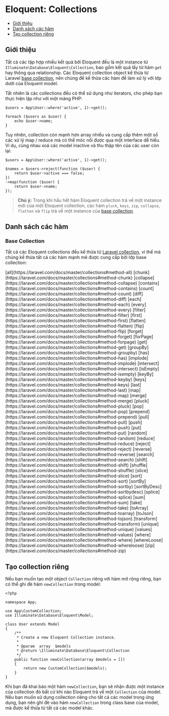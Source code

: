 # Eloquent: Collections

- [Giới thiệu](#introduction)
- [Danh sách các hàm](#available-methods)
- [Tạo collection riêng](#custom-collections)

<a name="introduction"></a>
## Giới thiệu

Tất cả các tập hợp nhiều kết quả bởi Eloquent đều là một instance từ `Illuminate\Database\Eloquent\Collection`, bao gồm kết quả lấy từ hàm `get` hay thông qua relationship. Các Eloquent collection object kế thừa từ Laravel [base collection](https://laravel.com/docs/master/collections), nên chúng đề kế thừa các hàm để làm xử lý với lớp dưới của Eloquent model.

Tất nhiên là các collections đều có thể sử dụng như iterators, cho phép bạn thực hiện lặp như với một mảng PHP:

    $users = App\User::where('active', 1)->get();

    foreach ($users as $user) {
        echo $user->name;
    }

Tuy nhiên, collection còn mạnh hơn array nhiều và cung cấp thêm một số các xử lý map / reduce mà có thể móc nối được qua một interface dễ hiểu. Ví dụ, cùng nhau xoá các model inactive và thu thập tên của các user còn lại:

    $users = App\User::where('active', 1)->get();

    $names = $users->reject(function ($user) {
        return $user->active === false;
    })
    ->map(function ($user) {
        return $user->name;
    });

> **Chú ý:** Trong khi hầu hết hàm Eloquent collection  trả về một instance mới của một Eloquent collection, các hàm `pluck`, `keys`, `zip`, `collapse`, `flatten` và `flip` trả về một instance của [base collection](https://laravel.com/docs/master/collections).

<a name="available-methods"></a>
## Danh sách các hàm

### Base Collection

Tất cả các Eloquent collections đều kế thừa từ [Laravel collection](https://laravel.com/docs/master/collections), vì thế mà chúng kế thừa tất cả các hàm mạnh mẽ được cung cấp bởi lớp base collection:

<style>
    #collection-method-list > p {
        column-count: 3; -moz-column-count: 3; -webkit-column-count: 3;
        column-gap: 2em; -moz-column-gap: 2em; -webkit-column-gap: 2em;
    }

    #collection-method-list a {
        display: block;
    }
</style>

<div id="collection-method-list" markdown="1">
[all](https://laravel.com/docs/master/collections#method-all)
[chunk](https://laravel.com/docs/master/collections#method-chunk)
[collapse](https://laravel.com/docs/master/collections#method-collapse)
[contains](https://laravel.com/docs/master/collections#method-contains)
[count](https://laravel.com/docs/master/collections#method-count)
[diff](https://laravel.com/docs/master/collections#method-diff)
[each](https://laravel.com/docs/master/collections#method-each)
[every](https://laravel.com/docs/master/collections#method-every)
[filter](https://laravel.com/docs/master/collections#method-filter)
[first](https://laravel.com/docs/master/collections#method-first)
[flatten](https://laravel.com/docs/master/collections#method-flatten)
[flip](https://laravel.com/docs/master/collections#method-flip)
[forget](https://laravel.com/docs/master/collections#method-forget)
[forPage](https://laravel.com/docs/master/collections#method-forpage)
[get](https://laravel.com/docs/master/collections#method-get)
[groupBy](https://laravel.com/docs/master/collections#method-groupby)
[has](https://laravel.com/docs/master/collections#method-has)
[implode](https://laravel.com/docs/master/collections#method-implode)
[intersect](https://laravel.com/docs/master/collections#method-intersect)
[isEmpty](https://laravel.com/docs/master/collections#method-isempty)
[keyBy](https://laravel.com/docs/master/collections#method-keyby)
[keys](https://laravel.com/docs/master/collections#method-keys)
[last](https://laravel.com/docs/master/collections#method-last)
[map](https://laravel.com/docs/master/collections#method-map)
[merge](https://laravel.com/docs/master/collections#method-merge)
[pluck](https://laravel.com/docs/master/collections#method-pluck)
[pop](https://laravel.com/docs/master/collections#method-pop)
[prepend](https://laravel.com/docs/master/collections#method-prepend)
[pull](https://laravel.com/docs/master/collections#method-pull)
[push](https://laravel.com/docs/master/collections#method-push)
[put](https://laravel.com/docs/master/collections#method-put)
[random](https://laravel.com/docs/master/collections#method-random)
[reduce](https://laravel.com/docs/master/collections#method-reduce)
[reject](https://laravel.com/docs/master/collections#method-reject)
[reverse](https://laravel.com/docs/master/collections#method-reverse)
[search](https://laravel.com/docs/master/collections#method-search)
[shift](https://laravel.com/docs/master/collections#method-shift)
[shuffle](https://laravel.com/docs/master/collections#method-shuffle)
[slice](https://laravel.com/docs/master/collections#method-slice)
[sort](https://laravel.com/docs/master/collections#method-sort)
[sortBy](https://laravel.com/docs/master/collections#method-sortby)
[sortByDesc](https://laravel.com/docs/master/collections#method-sortbydesc)
[splice](https://laravel.com/docs/master/collections#method-splice)
[sum](https://laravel.com/docs/master/collections#method-sum)
[take](https://laravel.com/docs/master/collections#method-take)
[toArray](https://laravel.com/docs/master/collections#method-toarray)
[toJson](https://laravel.com/docs/master/collections#method-tojson)
[transform](https://laravel.com/docs/master/collections#method-transform)
[unique](https://laravel.com/docs/master/collections#method-unique)
[values](https://laravel.com/docs/master/collections#method-values)
[where](https://laravel.com/docs/master/collections#method-where)
[whereLoose](https://laravel.com/docs/master/collections#method-whereloose)
[zip](https://laravel.com/docs/master/collections#method-zip)
</div>

<a name="custom-collections"></a>
## Tạo collection riêng

Nếu bạn muốn tạo một object `Collection` riêng với hàm mở rộng riêng, bạn có thể ghi đè hàm `newCollection` trong model:

    <?php

    namespace App;

    use App\CustomCollection;
    use Illuminate\Database\Eloquent\Model;

    class User extends Model
    {
        /**
         * Create a new Eloquent Collection instance.
         *
         * @param  array  $models
         * @return \Illuminate\Database\Eloquent\Collection
         */
        public function newCollection(array $models = [])
        {
            return new CustomCollection($models);
        }
    }

Khi bạn đã khai báo một hàm `newCollection`, bạn sẽ nhận được một instance của collection đó bất cứ khi nào Eloquent trả về một `Collection` của model. Nếu bạn muốn sử dụng collection riêng cho tất cả các model trong ứng dụng, bạn nên ghi đè vào hàm `newCollection` trong class base của model, mà được kế thừa từ tất cả các model khác.
